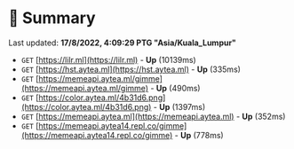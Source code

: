 # 📖 Summary
Last updated: **17/8/2022, 4:09:29 PTG "Asia/Kuala_Lumpur"**

- `GET` [https://lilr.ml](https://lilr.ml) - **Up** (10139ms)
- `GET` [https://hst.aytea.ml](https://hst.aytea.ml) - **Up** (335ms)
- `GET` [https://memeapi.aytea.ml/gimme](https://memeapi.aytea.ml/gimme) - **Up** (490ms)
- `GET` [https://color.aytea.ml/4b31d6.png](https://color.aytea.ml/4b31d6.png) - **Up** (1397ms)
- `GET` [https://memeapi.aytea.ml](https://memeapi.aytea.ml) - **Up** (352ms)
- `GET` [https://memeapi.aytea14.repl.co/gimme](https://memeapi.aytea14.repl.co/gimme) - **Up** (778ms)
